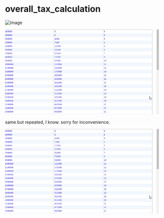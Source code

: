 # overall_tax_calculation

![image](https://user-images.githubusercontent.com/15645692/64402425-8bc11400-d092-11e9-9295-16a761784222.png)


![](/overall-tax.gif)


same but repeated, I know. sorry for inconvenience.

<img src="/overall-tax.gif" width="900"> 
